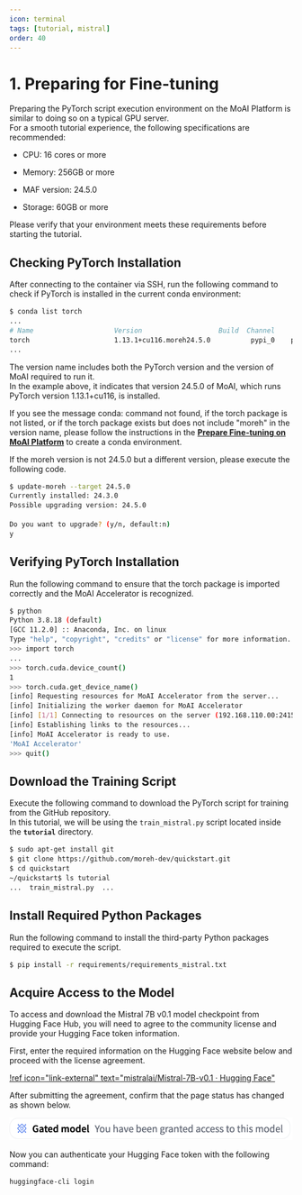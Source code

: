 ```yaml
---
icon: terminal
tags: [tutorial, mistral]
order: 40
---
```


# 1. Preparing for Fine-tuning

Preparing the PyTorch script execution environment on the MoAI Platform is similar to doing so on a typical GPU server.<br>
For a smooth tutorial experience, the following specifications are recommended:

- CPU: 16 cores or more

- Memory: 256GB or more

- MAF version: 24.5.0

- Storage: 60GB or more

Please verify that your environment meets these requirements before starting the tutorial.

## Checking PyTorch Installation

After connecting to the container via SSH, run the following command to check if PyTorch is installed in the current conda environment:

```bash
$ conda list torch
...
# Name                    Version                   Build  Channel
torch                     1.13.1+cu116.moreh24.5.0          pypi_0    pypi
...
```

The version name includes both the PyTorch version and the version of MoAI required to run it.<br> 
In the example above, it indicates that version 24.5.0 of MoAI, which runs PyTorch version 1.13.1+cu116, is installed.

If you see the message conda: command not found, if the torch package is not listed, or if the torch package exists but does not include "moreh" in the version name, please follow the instructions in the **[Prepare Fine-tuning on MoAI Platform](/Supported_Documents/Prepare_Fine_tuning_MoAI.md)** to create a conda environment.

If the moreh version is not 24.5.0 but a different version, please execute the following code.

```bash
$ update-moreh --target 24.5.0
Currently installed: 24.3.0
Possible upgrading version: 24.5.0

Do you want to upgrade? (y/n, default:n)
y
```

## Verifying PyTorch Installation

Run the following command to ensure that the torch package is imported correctly and the MoAI Accelerator is recognized.

```bash
$ python
Python 3.8.18 (default)
[GCC 11.2.0] :: Anaconda, Inc. on linux
Type "help", "copyright", "credits" or "license" for more information.
>>> import torch
...
>>> torch.cuda.device_count()
1
>>> torch.cuda.get_device_name()
[info] Requesting resources for MoAI Accelerator from the server...
[info] Initializing the worker daemon for MoAI Accelerator
[info] [1/1] Connecting to resources on the server (192.168.110.00:24158)...
[info] Establishing links to the resources...
[info] MoAI Accelerator is ready to use.
'MoAI Accelerator'
>>> quit()
```

## Download the Training Script

Execute the following command to download the PyTorch script for training from the GitHub repository.<br> In this tutorial, we will be using the `train_mistral.py` script located inside the **`tutorial`** directory.

```bash
$ sudo apt-get install git
$ git clone https://github.com/moreh-dev/quickstart.git
$ cd quickstart
~/quickstart$ ls tutorial
...  train_mistral.py  ...
```

## Install Required Python Packages

Run the following command to install the third-party Python packages required to execute the script.

```bash
$ pip install -r requirements/requirements_mistral.txt
```

## Acquire Access to the Model

To access and download the Mistral 7B v0.1 model checkpoint from Hugging Face Hub, you will need to agree to the community license and provide your Hugging Face token information.

First, enter the required information on the Hugging Face website below and proceed with the license agreement.

[!ref icon="link-external" text="mistralai/Mistral-7B-v0.1 · Hugging Face"](https://huggingface.co/mistralai/Mistral-7B-v0.1)

After submitting the agreement, confirm that the page status has changed as shown below.

![](alert.png)

Now you can authenticate your Hugging Face token with the following command:

```bash
huggingface-cli login
```
